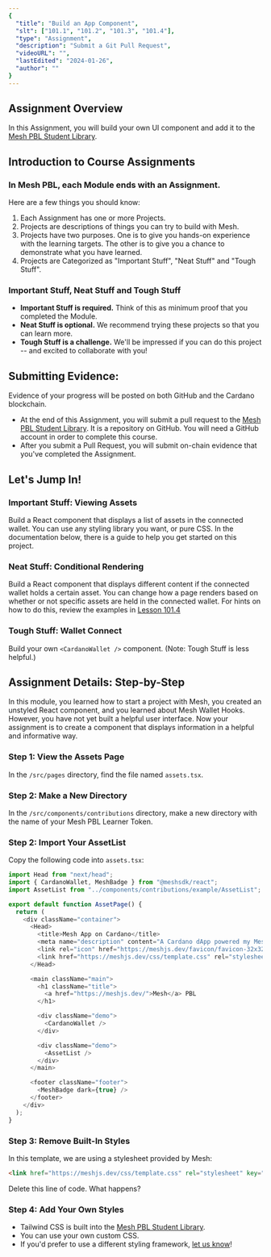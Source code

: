 ```yaml
---
{
  "title": "Build an App Component",
  "slt": ["101.1", "101.2", "101.3", "101.4"],
  "type": "Assignment",
  "description": "Submit a Git Pull Request",
  "videoURL": "",
  "lastEdited": "2024-01-26",
  "author": ""
}
---
```


## Assignment Overview
In this Assignment, you will build your own UI component and add it to the [Mesh PBL Student Library]().

## Introduction to Course Assignments
### In Mesh PBL, each Module ends with an Assignment. 
Here are a few things you should know:
1. Each Assignment has one or more Projects.
2. Projects are descriptions of things you can try to build with Mesh. 
3. Projects have two purposes. One is to give you hands-on experience with the learning targets. The other is to give you a chance to demonstrate what you have learned.
4. Projects are Categorized as "Important Stuff", "Neat Stuff" and "Tough Stuff".

### Important Stuff, Neat Stuff and Tough Stuff
- **Important Stuff is required.** Think of this as minimum proof that you completed the Module.
- **Neat Stuff is optional.** We recommend trying these projects so that you can learn more.
- **Tough Stuff is a challenge.** We'll be impressed if you can do this project -- and excited to collaborate with you!

## Submitting Evidence:
Evidence of your progress will be posted on both GitHub and the Cardano blockchain.
- At the end of this Assignment, you will submit a pull request to the [Mesh PBL Student Library](). It is a repository on GitHub. You will need a GitHub account in order to complete this course.
- After you submit a Pull Request, you will submit on-chain evidence that you've completed the Assignment.

## Let's Jump In!

### Important Stuff: Viewing Assets
Build a React component that displays a list of assets in the connected wallet. You can use any styling library you want, or pure CSS. In the documentation below, there is a guide to help you get started on this project.

### Neat Stuff: Conditional Rendering
Build a React component that displays different content if the connected wallet holds a certain asset. You can change how a page renders based on whether or not specific assets are held in the connected wallet. For hints on how to do this, review the examples in [Lesson 101.4](/course/module/101/1014)

### Tough Stuff: Wallet Connect
Build your own `<CardanoWallet />` component. (Note: Tough Stuff is less helpful.)

## Assignment Details: Step-by-Step

In this module, you learned how to start a project with Mesh, you created an unstyled React component, and you learned about Mesh Wallet Hooks. However, you have not yet built a helpful user interface. Now your assignment is to create a component that displays information in a helpful and informative way.

### Step 1: View the Assets Page
In the `/src/pages` directory, find the file named `assets.tsx`.

### Step 2: Make a New Directory
In the `/src/components/contributions` directory, make a new directory with the name of your Mesh PBL Learner Token.

### Step 2: Import Your AssetList
Copy the following code into `assets.tsx`:
```typescript
import Head from "next/head";
import { CardanoWallet, MeshBadge } from "@meshsdk/react";
import AssetList from "../components/contributions/example/AssetList"; // Change this line

export default function AssetPage() {
  return (
    <div className="container">
      <Head>
        <title>Mesh App on Cardano</title>
        <meta name="description" content="A Cardano dApp powered my Mesh" />
        <link rel="icon" href="https://meshjs.dev/favicon/favicon-32x32.png" />
        <link href="https://meshjs.dev/css/template.css" rel="stylesheet" key="mesh-demo" />
      </Head>

      <main className="main">
        <h1 className="title">
          <a href="https://meshjs.dev/">Mesh</a> PBL
        </h1>

        <div className="demo">
          <CardanoWallet />
        </div>

        <div className="demo">
          <AssetList />
        </div>
      </main>

      <footer className="footer">
        <MeshBadge dark={true} />
      </footer>
    </div>
  );
}
```

### Step 3: Remove Built-In Styles
In this template, we are using a stylesheet provided by Mesh:
```html
<link href="https://meshjs.dev/css/template.css" rel="stylesheet" key="mesh-demo" />
```

Delete this line of code. What happens?

### Step 4: Add Your Own Styles
- Tailwind CSS is built into the [Mesh PBL Student Library]().
- You can use your own custom CSS.
- If you'd prefer to use a different styling framework, [let us know]()!